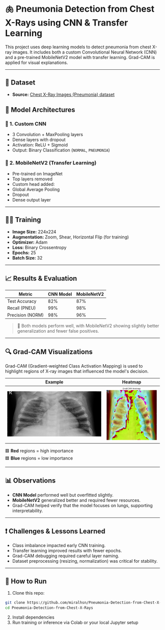 # 🫁 Pneumonia Detection from Chest X-Rays using CNN & Transfer Learning

This project uses deep learning models to detect pneumonia from chest X-ray images. It includes both a custom Convolutional Neural Network (CNN) and a pre-trained MobileNetV2 model with transfer learning. Grad-CAM is applied for visual explanations.

---

## 📂 Dataset

- **Source:** [Chest X-Ray Images (Pneumonia) dataset](https://www.kaggle.com/datasets/paultimothymooney/chest-xray-pneumonia)

## 🧠 Model Architectures

### 🔹 1. Custom CNN
- 3 Convolution + MaxPooling layers
- Dense layers with dropout
- Activation: ReLU + Sigmoid
- Output: Binary Classification (`NORMAL`, `PNEUMONIA`)

### 🔹 2. MobileNetV2 (Transfer Learning)
- Pre-trained on ImageNet
- Top layers removed
- Custom head added:
- Global Average Pooling
- Dropout
- Dense output layer

---

## 🏋️‍♀️ Training

- **Image Size:** 224x224
- **Augmentation:** Zoom, Shear, Horizontal Flip (for training)
- **Optimizer:** Adam
- **Loss:** Binary Crossentropy
- **Epochs:** 25
- **Batch Size:** 32

---

## 📈 Results & Evaluation

| Metric        | CNN Model | MobileNetV2 |
|---------------|-----------|-------------|
| Test Accuracy | 82%       | 87%         |
| Recall (PNEU) | 99%       | 98%         |
| Precision (NORM) | 98%    | 96%         |

> 📌 Both models perform well, with MobileNetV2 showing slightly better generalization and fewer false positives.

---

## 🔍 Grad-CAM Visualizations

Grad-CAM (Gradient-weighted Class Activation Mapping) is used to highlight regions of X-ray images that influenced the model's decision.

| Example | Heatmap |
|--------|---------|
| ![](samples/person22_virus_54.jpeg) | ![](samples/p22.png) |

🟥 **Red** regions = high importance  
🟦 **Blue** regions = low importance

---

## 📊 Observations

- **CNN Model** performed well but overfitted slightly.
- **MobileNetV2** generalized better and required fewer resources.
- Grad-CAM helped verify that the model focuses on lungs, supporting interpretability.

---

## ❗ Challenges & Lessons Learned

- Class imbalance impacted early CNN training.
- Transfer learning improved results with fewer epochs.
- Grad-CAM debugging required careful layer naming.
- Dataset preprocessing (resizing, normalization) was critical for stability.

---

## 🚀 How to Run

1. Clone this repo:
 ```bash
 git clone https://github.com/miralhsn/Pneumonia-Detection-from-Chest-X-Rays
 cd Pneumonia-Detection-from-Chest-X-Rays
```

2. Install dependencies
3. Run training or inference via Colab or your local Jupyter setup

